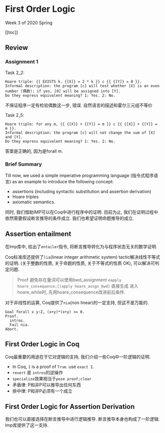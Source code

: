 # First Order Logic

<!-----
title: 【Programming Language】First Order Logic
url: pl-forder
date: 2020-03-17 14:03:56
tags: 
- Programming Language

categories: 
- Courses

----->

Week 3 of 2020 Spring

<!--more-->

[[toc]]

## Review

### Assignment 1

Task 2_2: 
```
Hoare triple: {{ EXISTS k. {[X]} = 2 * k }} c {{ {[Y]} = 0 }}.
Informal description: the program [c] will test whether [X] is an even
number (偶数); if yes, [0] will be assigned into [Y].
Do they express equivalent meaning? 1: Yes. 2: No.
```
不保证程序一定有检验偶数这一步, 错误. 自然语言的描述和霍尔三元组不等价

Task 2_5:
```
Hoare triple: for any m, {{ {[X]} + {[Y]} = m }} c {{ {[X]} + {[Y]} = m }}.
Informal description: the program [c] will not change the sum of [X] and [Y].
Do they express equivalent meaning? 1: Yes. 2: No.
```
答案是正确的, 因为是forall m.

### Brief Summary

Till now, we used a simple imperative programming language (指令式程序语言) as an example to introduce the following concept:
- assertions (including syntactic substitution and assertion derivation)
- Hoare triples
- axiomatic semantics.

同时, 我们借助IMP可以在Coq中进行程序中的证明. 目前为止, 我们在证明过程中依然需要假设断言推导的条件成立. 我们也希望证明命题推导的成立.

## Assertion entailment

在Imp库中, 给出了`entailer`指令, 将断言推导转化为与程序状态无关的数学证明.

Coq标准库还提供了`lia`(linear integer arithmetic system) tactic解决线性不等式的证明. (关于整数的性质, 关于命题的性质, 关于不等式的性质 OK), 可以解决可判定问题.

> Proof
> 避免存在量词可以使用bwd_assignment
> `eapply hoare_consequence;[|apply hoare_assgn_bwd]` 直接生成
> 进入hoare_while时, 先用hoare_consequence改进前后条件.

对于非线性的运算, Coq提供了`nia`(non linear)的一定支持, 但这不是万能的.
```Coq
Goal forall x y:Z, (x+y)*(x+y) >= 0.
Proof.
  intros.
  Fail nia.
Abort.
```

## First Order Logic in Coq

Coq最重要的用途在于它对逻辑的支持, 我们介绍一些Coq中一阶逻辑的证明.

- In Coq, `I` is a proof of `True`. use `exact I`.
- `revert` 是 `intros`的逆操作
- `specialize`效果相当于`pose proof;clear`
- 矛盾律: P和非P可以推导出任何东西
- 排中律: P和非P必须有一个成立

## First Order Logic for Assertion Derivation

我们也可以直接选择在断言推导中进行逻辑推导. 断言推导本身也构成了一阶逻辑. Imp库提供了这一支持.


